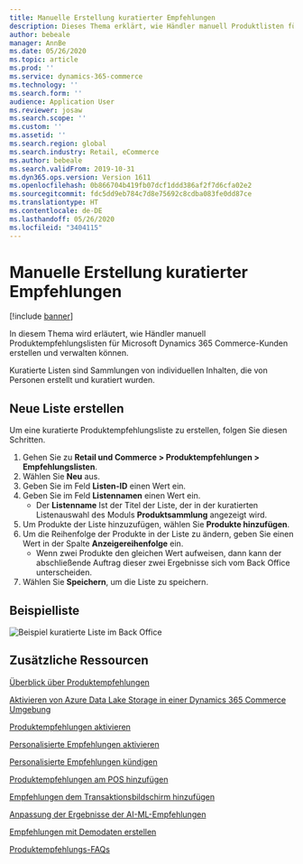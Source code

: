 ```yaml
---
title: Manuelle Erstellung kuratierter Empfehlungen
description: Dieses Thema erklärt, wie Händler manuell Produktlisten für Microsoft Dynamics 365 Commerce-Kunden erstellen und verwalten können.
author: bebeale
manager: AnnBe
ms.date: 05/26/2020
ms.topic: article
ms.prod: ''
ms.service: dynamics-365-commerce
ms.technology: ''
ms.search.form: ''
audience: Application User
ms.reviewer: josaw
ms.search.scope: ''
ms.custom: ''
ms.assetid: ''
ms.search.region: global
ms.search.industry: Retail, eCommerce
ms.author: bebeale
ms.search.validFrom: 2019-10-31
ms.dyn365.ops.version: Version 1611
ms.openlocfilehash: 0b866704b419fb07dcf1ddd386af2f7d6cfa02e2
ms.sourcegitcommit: fdc5dd9eb784c7d8e75692c8cdba083fe0dd87ce
ms.translationtype: HT
ms.contentlocale: de-DE
ms.lasthandoff: 05/26/2020
ms.locfileid: "3404115"
---
```

# <a name="manually-create-curated-recommendations"></a>Manuelle Erstellung kuratierter Empfehlungen

[!include [banner](includes/banner.md)]

In diesem Thema wird erläutert, wie Händler manuell Produktempfehlungslisten für Microsoft Dynamics 365 Commerce-Kunden erstellen und verwalten können.

Kuratierte Listen sind Sammlungen von individuellen Inhalten, die von Personen erstellt und kuratiert wurden.  

## <a name="create-a-new-list"></a>Neue Liste erstellen

Um eine kuratierte Produktempfehlungsliste zu erstellen, folgen Sie diesen Schritten.

1. Gehen Sie zu **Retail und Commerce &gt; Produktempfehlungen &gt; Empfehlungslisten**.
1. Wählen Sie **Neu** aus.
1. Geben Sie im Feld **Listen-ID** einen Wert ein.
1. Geben Sie im Feld **Listennamen** einen Wert ein.
    - Der **Listenname** Ist der Titel der Liste, der in der kuratierten Listenauswahl des Moduls **Produktsammlung** angezeigt wird.
1. Um Produkte der Liste hinzuzufügen, wählen Sie **Produkte hinzufügen**.
1. Um die Reihenfolge der Produkte in der Liste zu ändern, geben Sie einen Wert in der Spalte **Anzeigereihenfolge** ein.
    - Wenn zwei Produkte den gleichen Wert aufweisen, dann kann der abschließende Auftrag dieser zwei Ergebnisse sich vom Back Office unterscheiden.
1. Wählen Sie **Speichern**, um die Liste zu speichern.

## <a name="example-list"></a>Beispielliste

![Beispiel kuratierte Liste im Back Office](./media/examplecuratedrecolist.png)

## <a name="additional-resources"></a>Zusätzliche Ressourcen

[Überblick über Produktempfehlungen](product-recommendations.md)

[Aktivieren von Azure Data Lake Storage in einer Dynamics 365 Commerce Umgebung](enable-adls-environment.md)

[Produktempfehlungen aktivieren](enable-product-recommendations.md)

[Personalisierte Empfehlungen aktivieren](personalized-recommendations.md)

[Personalisierte Empfehlungen kündigen](personalization-gdpr.md)

[Produktempfehlungen am POS hinzufügen](product.md)

[Empfehlungen dem Transaktionsbildschirm hinzufügen](add-recommendations-control-pos-screen.md)

[Anpassung der Ergebnisse der AI-ML-Empfehlungen](modify-product-recommendation-results.md)

[Empfehlungen mit Demodaten erstellen](product-recommendations-demo-data.md)

[Produktempfehlungs-FAQs](faq-recommendations.md)
